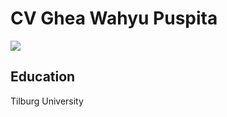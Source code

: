 CV Ghea Wahyu Puspita
=====================



<img src="http://i68.tinypic.com/izclme.jpg">



Education
---------
Tilburg University
